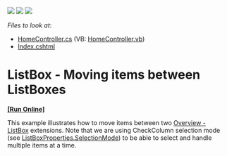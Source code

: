 <!-- default badges list -->
![](https://img.shields.io/endpoint?url=https://codecentral.devexpress.com/api/v1/VersionRange/128549343/14.1.8%2B)
[![](https://img.shields.io/badge/Open_in_DevExpress_Support_Center-FF7200?style=flat-square&logo=DevExpress&logoColor=white)](https://supportcenter.devexpress.com/ticket/details/T191161)
[![](https://img.shields.io/badge/📖_How_to_use_DevExpress_Examples-e9f6fc?style=flat-square)](https://docs.devexpress.com/GeneralInformation/403183)
<!-- default badges end -->
<!-- default file list -->
*Files to look at*:

* [HomeController.cs](./CS/Controllers/HomeController.cs) (VB: [HomeController.vb](./VB/Controllers/HomeController.vb))
* [Index.cshtml](./CS/Views/Home/Index.cshtml)
<!-- default file list end -->
# ListBox - Moving items between ListBoxes 
<!-- run online -->
**[[Run Online]](https://codecentral.devexpress.com/t191161/)**
<!-- run online end -->


This example illustrates how to move items between two <a href="https://documentation.devexpress.com/#AspNet/CustomDocument9022">Overview - ListBox</a> extensions. Note that we are using CheckColumn selection mode (see <a href="https://documentation.devexpress.com/#AspNet/DevExpressWebListBoxProperties_SelectionModetopic">ListBoxProperties.SelectionMode</a>) to be able to select and handle multiple items at a time.

<br/>


